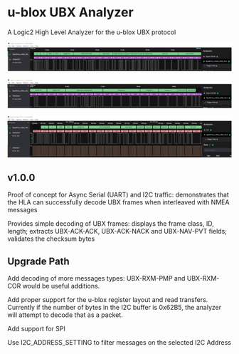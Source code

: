 
  # u-blox UBX Analyzer
  
A Logic2 High Level Analyzer for the u-blox UBX protocol

![Screen shot 1](./Screenshot_1.png)

![Screen shot 2](./Screenshot_2.png)

![Screen shot 3](./Screenshot_3.png)

## v1.0.0

Proof of concept for Async Serial (UART) and I2C traffic: demonstrates that the HLA can successfully decode UBX frames when interleaved with NMEA messages

Provides simple decoding of UBX frames: displays the frame class, ID, length; extracts UBX-ACK-ACK, UBX-ACK-NACK and UBX-NAV-PVT fields; validates the checksum bytes

## Upgrade Path

Add decoding of more messages types: UBX-RXM-PMP and UBX-RXM-COR would be useful additions.

Add proper support for the u-blox register layout and read transfers. Currently if the number of bytes in the I2C buffer is 0x62B5, the analyzer will attempt to decode that as a packet.

Add support for SPI

Use I2C_ADDRESS_SETTING to filter messages on the selected I2C Address